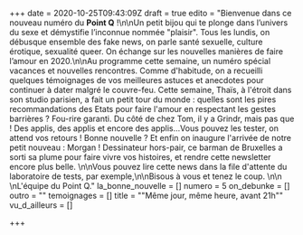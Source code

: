 +++
date = 2020-10-25T09:43:09Z
draft = true
edito = "Bienvenue dans ce nouveau numéro du **Point Q** !\n\nUn petit bijou qui te plonge dans l’univers du sexe et démystifie l’inconnue nommée \"plaisir\". Tous les lundis, on débusque ensemble des fake news, on parle santé sexuelle, culture érotique, sexualité queer. On échange sur les nouvelles manières de faire l’amour en 2020.\n\nAu programme cette semaine, un numéro spécial vacances et nouvelles rencontres. Comme d'habitude, on a recueilli quelques témoignages de vos meilleures astuces et anecdotes pour continuer à dater malgré le couvre-feu. Cette semaine, Thaïs, à l'étroit dans son studio parisien, a fait un petit tour du monde : quelles sont les pires recommandations des Etats pour faire l'amour en respectant les gestes barrières ? Fou-rire garanti. Du côté de chez Tom, il y a Grindr, mais pas que ! Des applis, des applis et encore des applis...Vous pouvez les tester, on attend vos retours ! Bonne nouvelle ? Et enfin on inaugure l'arrivée de notre petit nouveau : Morgan ! Dessinateur hors-pair, ce barman de Bruxelles a sorti sa plume pour faire vivre vos histoires, et rendre cette newsletter encore plus belle. \n\nVous pouvez lire cette news dans la file d'attente du laboratoire de tests, par exemple,\n\nBisous à vous et tenez le coup. \n\n  \nL'équipe du Point Q."
la_bonne_nouvelle = []
numero = 5
on_debunke = []
outro = ""
temoignages = []
title = "\"Même jour, même heure, avant 21h\""
vu_d_ailleurs = []

+++
